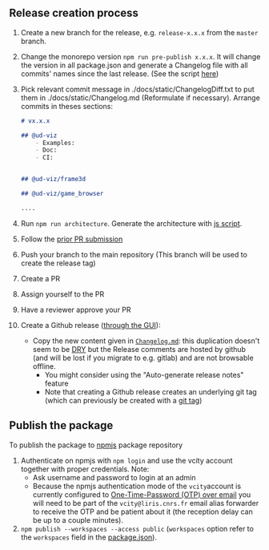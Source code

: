 ## Release creation process

1. Create a new branch for the release, e.g. `release-x.x.x` from the `master` branch.

2. Change the monorepo version `npm run pre-publish x.x.x`. It will change the version in all package.json and generate a Changelog file with all commits' names since the last release. (See the script [here](../../bin/prePublish.js)) 

3. Pick relevant commit message in ./docs/static/ChangelogDiff.txt to put them in ./docs/static/Changelog.md (Reformulate if necessary). Arrange commits in theses sections:
    ```md
    # vx.x.x

    ## @ud-viz
        - Examples:
        - Doc:
        - CI:

    
    ## @ud-viz/frame3d

    ## @ud-viz/game_browser

    ....
    
    ```
4. Run `npm run architecture`.  Generate the architecture with [js script](../../bin/generateArchitecture.js).
   
5. Follow the [prior PR submission](./Contributing.md#prior-to-pr-submission)

6. Push your branch to the main repository (This branch will be used to create the release tag)
   
7. Create a PR

8. Assign yourself to the PR

9. Have a reviewer approve your PR

10.  Create a Github release ([through the GUI](https://docs.github.com/en/repositories/releasing-projects-on-github/managing-releases-in-a-repository#creating-a-release)):
     - Copy the new content given in [`Changelog.md`](https://github.com/VCityTeam/UD-Viz/blob/master/docs/static/Changelog.md): this duplication doesn't seem to be [DRY](https://en.wikipedia.org/wiki/Don%27t_repeat_yourself) but the Release comments are hosted by github (and will be lost if you migrate to e.g. gitlab) and are not browsable offline.
         - You might consider using the "Auto-generate release notes" feature
         - Note that creating a Github release creates an underlying git tag (which can previously be created with a [git tag](https://stackoverflow.com/questions/38675829/how-to-create-releases-for-public-or-private-repository-in-github))

## Publish the package

To publish the package to [npmjs](https://www.npmjs.com/) package repository

1. Authenticate on npmjs with `npm login` and use the vcity account together with proper credentials. 
   Note:
   - Ask username and password to login at an admin
   - Because the npmjs authentication mode of the `vcity`account is currently configured to [One-Time-Password (OTP) over email](https://docs.npmjs.com/receiving-a-one-time-password-over-email) you will need to be part of the `vcity@liris.cnrs.fr` email alias forwarder to receive the OTP and be patient about it (the reception delay can be up to a couple minutes).
2. `npm publish --workspaces --access public` (`workspaces` option refer to the `workspaces` field in the [package.json](../../package.json)).
